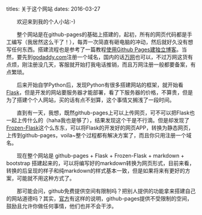 titles: 关于这个网站
dates: 2016-03-27


&emsp;&emsp;欢迎来到我的个人小站:-)

&emsp;&emsp;整个网站是在github-pages的基础上搭建的，起初，所有的网页代码都是手工编写（我居然这么干了！），每弄一次简直有砸电脑的冲动，然后就好久没有想写任何东西。搭建流程也是参考了一篇教程[使用Github Pages建独立博客](http://beiyuu.com/github-pages/)。当然，要先到[godaddy.com](https://www.godaddy.com/)注册一个域名，国内的话[万网](https://wanwang.aliyun.com/)也可以，不过万网这货有点烦，刚注册没几天，客服就开始打我电话推销，而且万网注册一般都要备案，有点繁琐。

&emsp;&emsp;后来开始自学Python后，发现Python有很多搭建网站的框架，就开始看[Flask](http://flask.pocoo.org/)，但是开发的网站要服务器才能部署，看了下服务器的价格，不算贵，但是为了搭建个个人网站，买的话有点不划算，这个事情又搁浅了一段时间。

&emsp;&emsp;直到有一天，我想，既然github-pages上可以上传网页，可不可以把Flask也一起上传什么的（haha我也是够了），结果发现这个干是不行滴。但是却发现了[Frozen-Flask](http://pythonhosted.org/Frozen-Flask/)这个么东东，可以将Flask的开发好的网页APP，转换为静态网页，上传到github-pages，voila~整个过程都有解决方案了，而且你只用注册一个域名。

&emsp;&emsp;现在整个网站是 github-pages + Flask + Frozen-Flask + markdown + bootstrap 搭建起来的，可以将编写好的markdown转换为网页形式，目前来看，转换的后呈现的样子和纯markdown的样式基本一致，但是如果将来有更好的方案，可能就不用这种方式了。

&emsp;&emsp;那可能会问，github免费提供空间有限制吗？把别人提供的功能拿来搭建自己的网站道德吗？其实，[官方](https://pages.github.com/)有这样的说明，github-pages提供不受限制的空间，鼓励且允许你做任何事情，他们也并不会干涉。